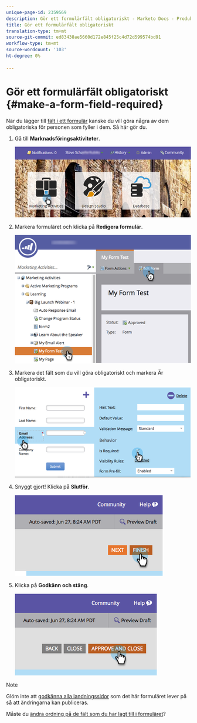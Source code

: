 ```yaml
---
unique-page-id: 2359569
description: Gör ett formulärfält obligatoriskt - Marketo Docs - Produktdokumentation
title: Gör ett formulärfält obligatoriskt
translation-type: tm+mt
source-git-commit: ed83438ae5660d172e845f25c4d72d599574bd91
workflow-type: tm+mt
source-wordcount: '103'
ht-degree: 0%

---
```



# Gör ett formulärfält obligatoriskt {#make-a-form-field-required}

När du lägger till [fält i ett formulär](/help/marketo/product-docs/demand-generation/forms/creating-a-form/add-a-field-to-a-form.md) kanske du vill göra några av dem obligatoriska för personen som fyller i dem. Så här gör du.

1. Gå till **Marknadsföringsaktiviteter**.

   ![](assets/login-marketing-activities-4.png)

1. Markera formuläret och klicka på **Redigera formulär**.

   ![](assets/editform-2.png)

1. Markera det fält som du vill göra obligatoriskt och markera Är obligatoriskt.

   ![](assets/image2014-9-15-17-3a30-3a44.png)

1. Snyggt gjort! Klicka på **Slutför**.

   ![](assets/image2014-9-15-17-3a30-3a58.png)

1. Klicka på **Godkänn och stäng**.

   ![](assets/image2014-9-15-17-3a31-3a11.png)

>[!NOTE]
>
>Glöm inte att [godkänna alla landningssidor](/help/marketo/product-docs/demand-generation/landing-pages/understanding-landing-pages/approve-unapprove-or-delete-a-landing-page.md) som det här formuläret lever på så att ändringarna kan publiceras.

Måste du [ändra ordning på de fält som du har lagt till i formuläret](/help/marketo/product-docs/demand-generation/forms/form-fields/reorder-fields-in-a-form.md)?
